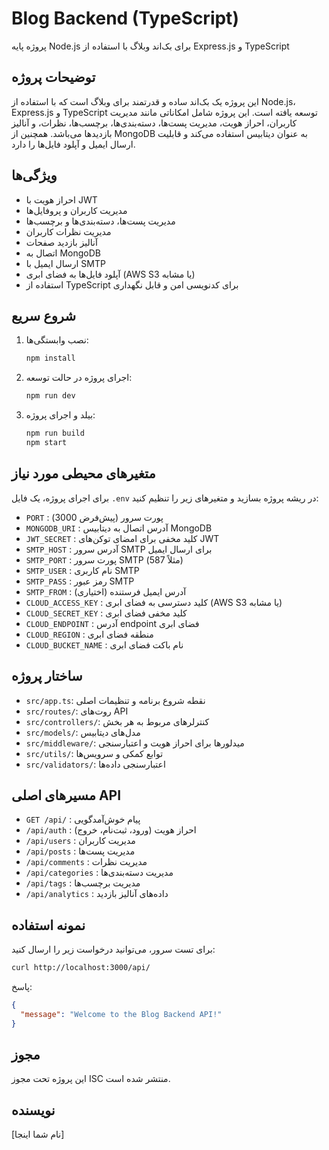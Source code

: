 # Blog Backend (TypeScript)

پروژه پایه Node.js برای بک‌اند وبلاگ با استفاده از Express.js و TypeScript

## توضیحات پروژه

این پروژه یک بک‌اند ساده و قدرتمند برای وبلاگ است که با استفاده از Node.js، Express.js و TypeScript توسعه یافته است. این پروژه شامل امکاناتی مانند مدیریت کاربران، احراز هویت، مدیریت پست‌ها، دسته‌بندی‌ها، برچسب‌ها، نظرات، و آنالیز بازدیدها می‌باشد. همچنین از MongoDB به عنوان دیتابیس استفاده می‌کند و قابلیت ارسال ایمیل و آپلود فایل‌ها را دارد.

## ویژگی‌ها

- احراز هویت با JWT
- مدیریت کاربران و پروفایل‌ها
- مدیریت پست‌ها، دسته‌بندی‌ها و برچسب‌ها
- مدیریت نظرات کاربران
- آنالیز بازدید صفحات
- اتصال به MongoDB
- ارسال ایمیل با SMTP
- آپلود فایل‌ها به فضای ابری (AWS S3 یا مشابه)
- استفاده از TypeScript برای کدنویسی امن و قابل نگهداری

## شروع سریع

1. نصب وابستگی‌ها:
   ```bash
   npm install
   ```
2. اجرای پروژه در حالت توسعه:
   ```bash
   npm run dev
   ```
3. بیلد و اجرای پروژه:
   ```bash
   npm run build
   npm start
   ```

## متغیرهای محیطی مورد نیاز

برای اجرای پروژه، یک فایل `.env` در ریشه پروژه بسازید و متغیرهای زیر را تنظیم کنید:

- `PORT` : پورت سرور (پیش‌فرض 3000)
- `MONGODB_URI` : آدرس اتصال به دیتابیس MongoDB
- `JWT_SECRET` : کلید مخفی برای امضای توکن‌های JWT
- `SMTP_HOST` : آدرس سرور SMTP برای ارسال ایمیل
- `SMTP_PORT` : پورت سرور SMTP (مثلاً 587)
- `SMTP_USER` : نام کاربری SMTP
- `SMTP_PASS` : رمز عبور SMTP
- `SMTP_FROM` : آدرس ایمیل فرستنده (اختیاری)
- `CLOUD_ACCESS_KEY` : کلید دسترسی به فضای ابری (AWS S3 یا مشابه)
- `CLOUD_SECRET_KEY` : کلید مخفی فضای ابری
- `CLOUD_ENDPOINT` : آدرس endpoint فضای ابری
- `CLOUD_REGION` : منطقه فضای ابری
- `CLOUD_BUCKET_NAME` : نام باکت فضای ابری

## ساختار پروژه

- `src/app.ts`: نقطه شروع برنامه و تنظیمات اصلی
- `src/routes/`: روت‌های API
- `src/controllers/`: کنترلرهای مربوط به هر بخش
- `src/models/`: مدل‌های دیتابیس
- `src/middleware/`: میدلورها برای احراز هویت و اعتبارسنجی
- `src/utils/`: توابع کمکی و سرویس‌ها
- `src/validators/`: اعتبارسنجی داده‌ها

## مسیرهای اصلی API

- `GET /api/` : پیام خوش‌آمدگویی
- `/api/auth` : احراز هویت (ورود، ثبت‌نام، خروج)
- `/api/users` : مدیریت کاربران
- `/api/posts` : مدیریت پست‌ها
- `/api/comments` : مدیریت نظرات
- `/api/categories` : مدیریت دسته‌بندی‌ها
- `/api/tags` : مدیریت برچسب‌ها
- `/api/analytics` : داده‌های آنالیز بازدید

## نمونه استفاده

برای تست سرور، می‌توانید درخواست زیر را ارسال کنید:

```bash
curl http://localhost:3000/api/
```

پاسخ:

```json
{
  "message": "Welcome to the Blog Backend API!"
}
```

## مجوز

این پروژه تحت مجوز ISC منتشر شده است.

## نویسنده

[نام شما اینجا]

